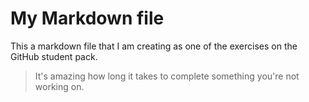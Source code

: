 # My Markdown file

This a markdown file that I am creating as one of the exercises on the GitHub student pack.

> It's amazing how long it takes to complete something you're not working on.
